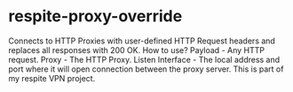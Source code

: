 # respite-proxy-override
Connects to HTTP Proxies with user-defined HTTP Request headers and replaces all responses with 200 OK.
 How to use?
 Payload - Any HTTP request.
 Proxy - The HTTP Proxy.
 Listen Interface - The local address and port where it will open connection between the proxy server.
This is part of my respite VPN project.
